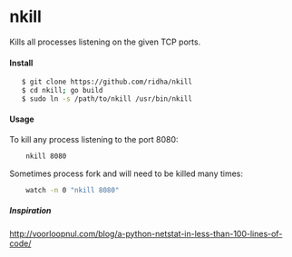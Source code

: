 # nkill

Kills all processes listening on the given TCP ports.

#### Install

```bash
   $ git clone https://github.com/ridha/nkill
   $ cd nkill; go build
   $ sudo ln -s /path/to/nkill /usr/bin/nkill
```

#### Usage

To kill any process listening to the port 8080:

```bash
    nkill 8080
```

Sometimes process fork and will need to be killed many times:

```bash
    watch -n 0 "nkill 8080"
```

##### Inspiration

http://voorloopnul.com/blog/a-python-netstat-in-less-than-100-lines-of-code/
